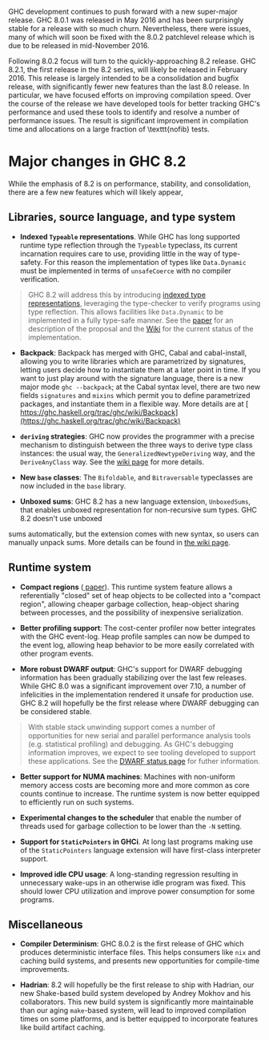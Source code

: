 
GHC development continues to push forward with a new super-major release.
GHC 8.0.1 was released in May 2016 and has been surprisingly stable for a
release with so much churn. Nevertheless, there were issues, many of which will
soon be fixed with the 8.0.2 patchlevel release which is due to be released in
mid-November 2016.


Following 8.0.2 focus will turn to the quickly-approaching 8.2 release.
GHC 8.2.1, the first release in the 8.2 series, will likely be released in
February 2016. This release is largely intended to be a consolidation and bugfix
release, with significantly fewer new features than the last 8.0 release.
In particular, we have focused efforts on improving compilation speed.
Over the course of the release we have developed tools for
better tracking GHC's performance and used these tools to identify and resolve a
number of performance issues. The result is significant improvement in
compilation time and allocations on a large fraction of \\texttt{nofib} tests.

# Major changes in GHC 8.2


While the emphasis of 8.2 is on performance, stability, and consolidation,
there are a few new features which will likely appear,

## Libraries, source language, and type system

- **Indexed `Typeable` representations**. While GHC has long supported runtime type reflection through the `Typeable` typeclass, its current incarnation requires care to use, providing little in the way of type-safety. For this reason the implementation of types like `Data.Dynamic` must be implemented in terms of `unsafeCoerce` with no compiler verification.

>
> GHC 8.2 will address this by introducing [indexed type representations](typeable), leveraging the type-checker to verify programs using type reflection. This allows facilities like `Data.Dynamic` to be implemented in a fully type-safe manner. See the [ paper](http://research.microsoft.com/en-us/um/people/simonpj/papers/haskell-dynamic/) for an description of the proposal and the [ Wiki](https://ghc.haskell.org/trac/ghc/wiki/Typeable/BenGamari) for the current status of the implementation.

- **Backpack**: Backpack has merged with GHC, Cabal and cabal-install, allowing you to write libraries which are parametrized by signatures, letting users decide how to instantiate them at a later point in time. If you want to just play around with the signature language, there is a new major mode `ghc --backpack`; at the Cabal syntax level, there are two new fields `signatures` and `mixins` which permit you to define parametrized packages, and instantiate them in a flexible way. More details are at [ https://ghc.haskell.org/trac/ghc/wiki/Backpack](https://ghc.haskell.org/trac/ghc/wiki/Backpack)

- **`deriving` strategies**: GHC now provides the programmer with a precise mechanism to distinguish between the three ways to derive type class instances: the usual way, the `GeneralizedNewtypeDeriving` way, and the `DeriveAnyClass` way. See the [ wiki page](https://ghc.haskell.org/trac/ghc/wiki/Commentary/Compiler/DerivingStrategies) for more details.

- **New `base` classes**: The `Bifoldable`, and `Bitraversable` typeclasses are now included in the `base` library.

- **Unboxed sums**: GHC 8.2 has a new language extension, `UnboxedSums`, that enables unboxed representation for non-recursive sum types. GHC 8.2 doesn't use unboxed


sums automatically, but the extension comes with new syntax, so users can manually unpack sums. More details can be found in [ the wiki page](https://ghc.haskell.org/trac/ghc/wiki/UnpackedSumTypes).

## Runtime system

- **Compact regions** ([ paper](http://ezyang.com/papers/ezyang15-cnf.pdf)). This runtime system feature allows a referentially "closed" set of heap objects to be collected into a "compact region", allowing cheaper garbage collection, heap-object sharing between processes, and the possibility of inexpensive serialization.

- **Better profiling support**: The cost-center profiler now better integrates with the GHC event-log. Heap profile samples can now be dumped to the event log, allowing heap behavior to be more easily correlated with other program events.

- **More robust DWARF output**: GHC's support for DWARF debugging information has been gradually stabilizing over the last few releases. While GHC 8.0 was a significant improvement over 7.10, a number of infelicities in the implementation rendered it unsafe for production use. GHC 8.2 will hopefully be the first release where DWARF debugging can be considered stable.

>
> With stable stack unwinding support comes a number of opportunities for new serial and parallel performance analysis tools (e.g. statistical profiling) and debugging. As GHC's debugging information improves, we expect to see tooling developed to support these applications. See the [ DWARF status page](https://ghc.haskell.org/trac/ghc/wiki/DWARF/80Status) for futher information.

- **Better support for NUMA machines**: Machines with non-uniform memory access costs are becoming more and more common as core counts continue to increase. The runtime system is now better equipped to efficiently run on such systems.

- **Experimental changes to the scheduler** that enable the number of threads used for garbage collection to be lower than the `-N` setting.

- **Support for `StaticPointers` in GHCi**. At long last programs making use of the `StaticPointers` language extension will have first-class interpreter support.

- **Improved idle CPU usage**: A long-standing regression resulting in unnecessary wake-ups in an otherwise idle program was fixed. This should lower CPU utilization and improve power consumption for some programs.

## Miscellaneous

- **Compiler Determinism**: GHC 8.0.2 is the first release of GHC which produces deterministic interface files. This helps consumers like `nix` and caching build systems, and presents new opportunities for compile-time improvements.

- **Hadrian**: 8.2 will hopefully be the first release to ship with Hadrian, our new Shake-based build system developed by Andrey Mokhov and his collaborators. This new build system is significantly more maintainable than our aging `make`-based system, will lead to improved compilation times on some platforms, and is better equipped to incorporate features like build artifact caching.
